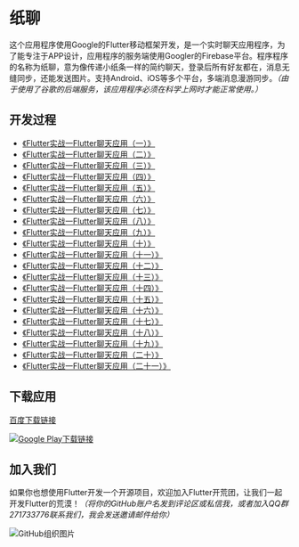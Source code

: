 # 纸聊

这个应用程序使用Google的Flutter移动框架开发，是一个实时聊天应用程序，为了能专注于APP设计，应用程序的服务端使用Googler的Firebase平台。程序程序的名称为纸聊，意为像传递小纸条一样的简约聊天，登录后所有好友都在，消息无缝同步，还能发送图片。支持Android、iOS等多个平台，多端消息漫游同步。*（由于使用了谷歌的后端服务，该应用程序必须在科学上网时才能正常使用。）*

## 开发过程

- [《Flutter实战一Flutter聊天应用（一）》](http://blog.csdn.net/hekaiyou/article/details/72870759 "教程一")
- [《Flutter实战一Flutter聊天应用（二）》](http://blog.csdn.net/hekaiyou/article/details/72884897 "教程二")
- [《Flutter实战一Flutter聊天应用（三）》](http://blog.csdn.net/hekaiyou/article/details/72897702 "教程三")
- [《Flutter实战一Flutter聊天应用（四）》](http://blog.csdn.net/hekaiyou/article/details/72902691 "教程四")
- [《Flutter实战一Flutter聊天应用（五）》](http://blog.csdn.net/hekaiyou/article/details/72921061 "教程五")
- [《Flutter实战一Flutter聊天应用（六）》](http://blog.csdn.net/hekaiyou/article/details/72972599 "教程六")
- [《Flutter实战一Flutter聊天应用（七）》](http://blog.csdn.net/hekaiyou/article/details/73130991 "教程七")
- [《Flutter实战一Flutter聊天应用（八）》](http://blog.csdn.net/hekaiyou/article/details/73196458 "教程八")
- [《Flutter实战一Flutter聊天应用（九）》](http://blog.csdn.net/hekaiyou/article/details/73239486 "教程九")
- [《Flutter实战一Flutter聊天应用（十）》](http://blog.csdn.net/hekaiyou/article/details/73501793 "教程十")
- [《Flutter实战一Flutter聊天应用（十一）》](http://blog.csdn.net/hekaiyou/article/details/73550576 "教程十一")
- [《Flutter实战一Flutter聊天应用（十二）》](http://blog.csdn.net/hekaiyou/article/details/73819668 "教程十二")
- [《Flutter实战一Flutter聊天应用（十三）》](http://blog.csdn.net/hekaiyou/article/details/73862821 "教程十三")
- [《Flutter实战一Flutter聊天应用（十四）》](http://blog.csdn.net/hekaiyou/article/details/75808392 "教程十四")
- [《Flutter实战一Flutter聊天应用（十五）》](http://blog.csdn.net/hekaiyou/article/details/76267418 "教程十五")
- [《Flutter实战一Flutter聊天应用（十六）》](http://blog.csdn.net/hekaiyou/article/details/76578336 "教程十六")
- [《Flutter实战一Flutter聊天应用（十七）》](http://blog.csdn.net/hekaiyou/article/details/76922454 "教程十七")
- [《Flutter实战一Flutter聊天应用（十八）》](http://blog.csdn.net/hekaiyou/article/details/77164514 "教程十八")
- [《Flutter实战一Flutter聊天应用（十九）》](http://blog.csdn.net/hekaiyou/article/details/77509066 "教程十九")
- [《Flutter实战一Flutter聊天应用（二十）》](http://blog.csdn.net/hekaiyou/article/details/77641545 "教程二十")
- [《Flutter实战一Flutter聊天应用（二十一）》](http://blog.csdn.net/hekaiyou/article/details/78006726 "教程二十一")

## 下载应用

[百度下载链接](http://pan.baidu.com/s/1bzg3xW "百度下载链接")

[![Google Play下载链接](https://static-goldenfrog.netdna-ssl.com/images/google_play_badge.png "Google Play图标")](https://play.google.com/store/apps/details?id=com.yourcompany.talkcasually)

## 加入我们

如果你也想使用Flutter开发一个开源项目，欢迎加入Flutter开荒团，让我们一起开发Flutter的荒漠！*（将你的GitHub账户名发到评论区或私信我，或者加入QQ群271733776联系我们，我会发送邀请邮件给你）*

![GitHub组织图片](http://img.blog.csdn.net/20170916212515378?watermark/2/text/aHR0cDovL2Jsb2cuY3Nkbi5uZXQvaGVrYWl5b3U=/font/5a6L5L2T/fontsize/400/fill/I0JBQkFCMA==/dissolve/70/gravity/SouthEast)
